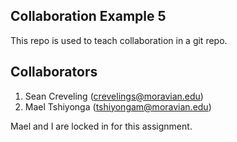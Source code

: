 
## Collaboration Example 5

This repo is used to teach collaboration in a git repo.

## Collaborators

1. Sean Creveling (crevelings@moravian.edu)
2. Mael Tshiyonga (tshiyongam@moravian.edu)

Mael and I are locked in for this assignment.
